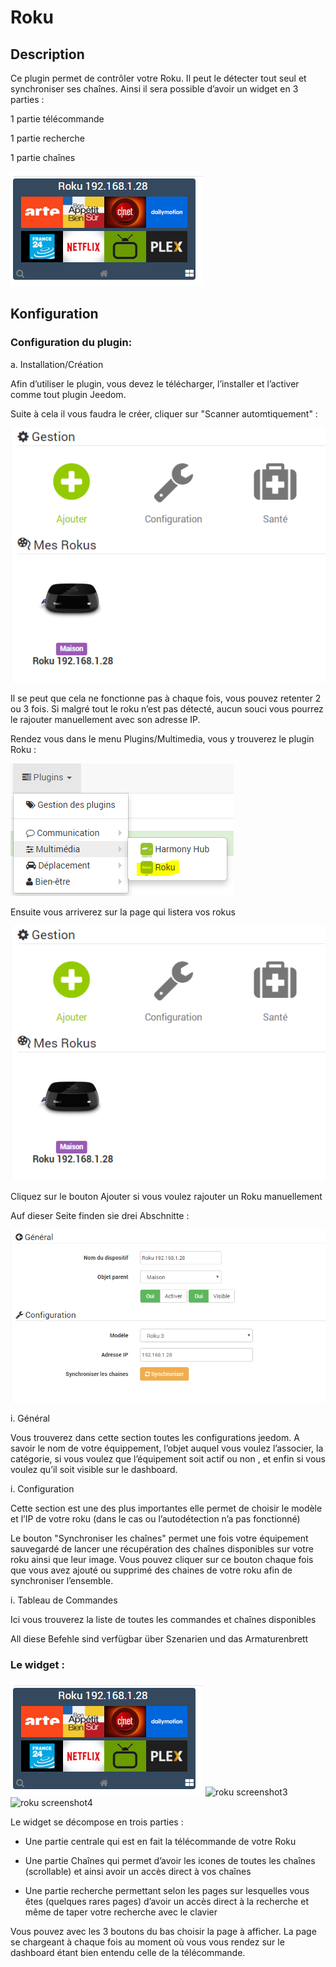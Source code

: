 Roku 
====

Description 
-----------

Ce plugin permet de contrôler votre Roku. Il peut le détecter tout seul
et synchroniser ses chaînes. Ainsi il sera possible d’avoir un widget en
3 parties :

1 partie télécommande

1 partie recherche

1 partie chaînes

![roku screenshot1](../images/roku_screenshot1.png)

Konfiguration
-------------

### Configuration du plugin: 

a.  Installation/Création

Afin d’utiliser le plugin, vous devez le télécharger, l’installer et
l’activer comme tout plugin Jeedom.

Suite à cela il vous faudra le créer, cliquer sur "Scanner
automtiquement" :

![roku screenshot2](../images/roku_screenshot2.png)

Il se peut que cela ne fonctionne pas à chaque fois, vous pouvez
retenter 2 ou 3 fois. Si malgré tout le roku n’est pas détecté, aucun
souci vous pourrez le rajouter manuellement avec son adresse IP.

Rendez vous dans le menu Plugins/Multimedia, vous y trouverez le plugin
Roku :

![configuration1](../images/configuration1.png)

Ensuite vous arriverez sur la page qui listera vos rokus

![roku screenshot2](../images/roku_screenshot2.png)

Cliquez sur le bouton Ajouter si vous voulez rajouter un Roku
manuellement

Auf dieser Seite finden sie drei Abschnitte :

![roku screenshot5](../images/roku_screenshot5.png)

i.  Général

Vous trouverez dans cette section toutes les configurations jeedom. A
savoir le nom de votre équippement, l’objet auquel vous voulez
l’associer, la catégorie, si vous voulez que l’équipement soit actif ou
non , et enfin si vous voulez qu’il soit visible sur le dashboard.

i.  Configuration

Cette section est une des plus importantes elle permet de choisir le
modèle et l’IP de votre roku (dans le cas ou l’autodétection n’a pas
fonctionné)

Le bouton "Synchroniser les chaînes" permet une fois votre équipement
sauvegardé de lancer une récupération des chaînes disponibles sur votre
roku ainsi que leur image. Vous pouvez cliquer sur ce bouton chaque fois
que vous avez ajouté ou supprimé des chaines de votre roku afin de
synchroniser l’ensemble.

i.  Tableau de Commandes

Ici vous trouverez la liste de toutes les commandes et chaînes
disponibles

All diese Befehle sind verfügbar über Szenarien und das Armaturenbrett

### Le widget : 

![roku screenshot1](../images/roku_screenshot1.png) ![roku
screenshot3](../images/roku_screenshot3.png) ![roku
screenshot4](../images/roku_screenshot4.png)

Le widget se décompose en trois parties :

-   Une partie centrale qui est en fait la télécommande de votre Roku

-   Une partie Chaînes qui permet d’avoir les icones de toutes les
    chaînes (scrollable) et ainsi avoir un accès direct à vos chaînes

-   Une partie recherche permettant selon les pages sur lesquelles vous
    êtes (quelques rares pages) d’avoir un accès direct à la recherche
    et même de taper votre recherche avec le clavier

Vous pouvez avec les 3 boutons du bas choisir la page à afficher. La
page se chargeant à chaque fois au moment où vous vous rendez sur le
dashboard étant bien entendu celle de la télécommande.
